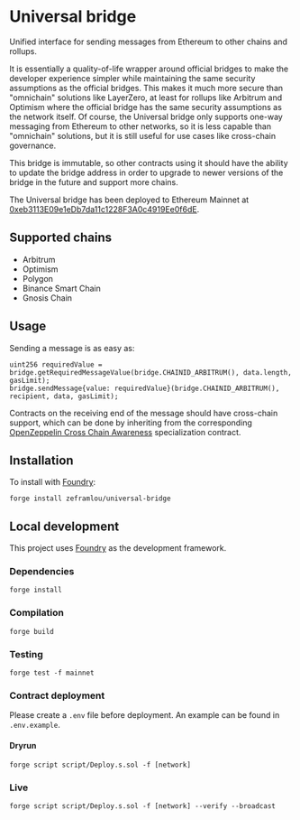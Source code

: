 # Universal bridge

Unified interface for sending messages from Ethereum to other chains and rollups.

It is essentially a quality-of-life wrapper around official bridges to make the developer experience simpler while maintaining the same security assumptions as the official bridges. This makes it much more secure than "omnichain" solutions like LayerZero, at least for rollups like Arbitrum and Optimism where the official bridge has the same security assumptions as the network itself. Of course, the Universal bridge only supports one-way messaging from Ethereum to other networks, so it is less capable than "omnichain" solutions, but it is still useful for use cases like cross-chain governance.

This bridge is immutable, so other contracts using it should have the ability to update the bridge address in order to upgrade to newer versions of the bridge in the future and support more chains.

The Universal bridge has been deployed to Ethereum Mainnet at [0xeb3113E09e1eDb7da11c1228F3A0c4919Ee0f6dE](https://etherscan.io/address/0xeb3113e09e1edb7da11c1228f3a0c4919ee0f6de#code).

## Supported chains

- Arbitrum
- Optimism
- Polygon
- Binance Smart Chain
- Gnosis Chain

## Usage

Sending a message is as easy as:

```solidity
uint256 requiredValue = bridge.getRequiredMessageValue(bridge.CHAINID_ARBITRUM(), data.length, gasLimit);
bridge.sendMessage{value: requiredValue}(bridge.CHAINID_ARBITRUM(), recipient, data, gasLimit);
```

Contracts on the receiving end of the message should have cross-chain support, which can be done by inheriting from the corresponding [OpenZeppelin Cross Chain Awareness](https://docs.openzeppelin.com/contracts/4.x/api/crosschain) specialization contract.

## Installation

To install with [Foundry](https://github.com/foundry-rs/foundry):

```
forge install zeframlou/universal-bridge
```

## Local development

This project uses [Foundry](https://github.com/foundry-rs/foundry) as the development framework.

### Dependencies

```
forge install
```

### Compilation

```
forge build
```

### Testing

```
forge test -f mainnet
```

### Contract deployment

Please create a `.env` file before deployment. An example can be found in `.env.example`.

#### Dryrun

```
forge script script/Deploy.s.sol -f [network]
```

### Live

```
forge script script/Deploy.s.sol -f [network] --verify --broadcast
```